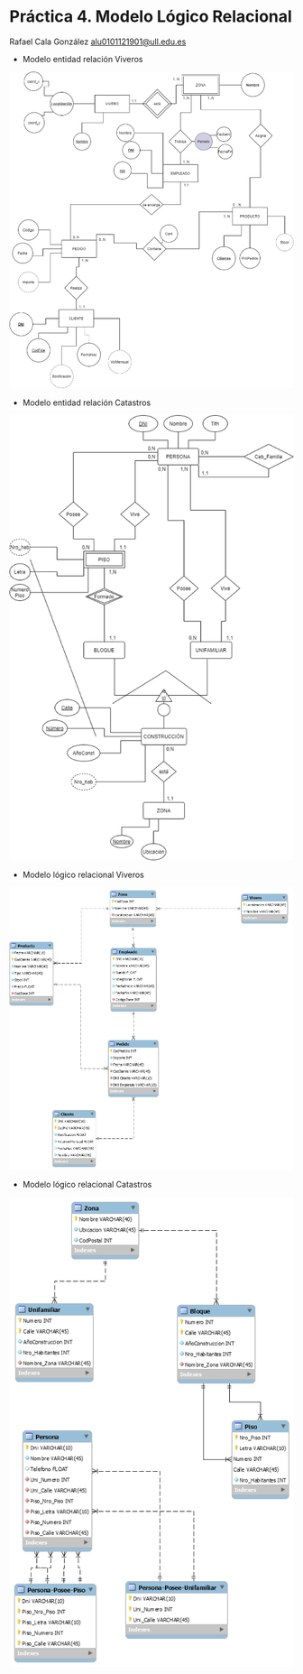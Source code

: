# Práctica 4. Modelo Lógico Relacional

Rafael Cala González
alu0101121901@ull.edu.es

- Modelo entidad relación Viveros

![ER_VIVEROS](/IMG/Practica2_ADBD_RafaelCala.png)

- Modelo entidad relación Catastros

![ER_CATASTRO](/IMG/ER_CATASTRO.png)

- Modelo lógico relacional Viveros

![MLR_VIVEROS](/IMG/mlr_vivero.png)

- Modelo lógico relacional Catastros

![MLR_catastro](/IMG/mlr_catastro.png)
